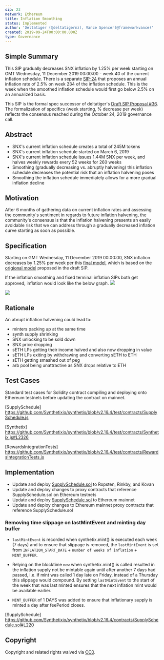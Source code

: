 ```yaml
---
sip: 23
network: Ethereum
title: Inflation Smoothing
status: Implemented
author: 'Deltatiger (@deltatigernz), Vance Spencer(@frameworkvance)'
created: 2019-09-24T00:00:00.000Z
type: Governance
---
```


## Simple Summary

This SIP gradually decreases SNX inflation by 1.25% per week starting on GMT Wednesday, 11 December 2019 00:00:00 - week 40 of the current inflation schedule. There is a separate [SIP-24](https://sips.synthetix.io/sips/sip-24) that proposes an annual inflation rate of 2.5% on week 234 of the inflation schedule. This is the week when the smoothed inflation schedule would first go below 2.5% on an annualized basis.

This SIP is the formal spec successor of deltatiger's [Draft SIP Proposal #36](https://github.com/Synthetixio/SIPs/issues/36). The formalization of specifics (week starting, % decrease per week) reflects the consensus reached during the October 24, 2019 governance call.

## Abstract

- SNX's current inflation schedule creates a total of 245M tokens
- SNX's current inflation schedule started on March 6, 2019
- SNX's current inflation schedule issues 1.44M SNX per week, and halves weekly rewards every 52 weeks for 260 weeks
- Smoothing (gradually decreasing vs. abruptly halvening) this inflation schedule decreases the potential risk that an inflation halvening poses
- Smoothing the inflation schedule immediately allows for a more gradual inflation decline

## Motivation

After 6 months of gathering data on current inflation rates and assessing the community's sentiment in regards to future inflation halvening, the community's consensus is that the inflation halvening presents an easily avoidable risk that we can address through a gradually decreased inflation curve starting as soon as possible.

## Specification

Starting on GMT Wednesday, 11 December 2019 00:00:00, SNX inflation decreases by 1.25% per week per this [final model](https://docs.google.com/spreadsheets/d/1a5r9aFP5bh6wGG4-HIW2MWPf4yMthZvesZOurnG-v_8/edit#gid=0), which is based on the [origional model](https://docs.google.com/spreadsheets/d/1rVXFnZSMvHEv5XpA5Q23x-cXEo7w-2T80wlAfT-YbuI/edit#gid=1445735519) proposed in the draft SIP.

If the inflation smoothing and fixed terminal inflation SIPs both get approved, inflation would look like the below graph.
![](https://user-images.githubusercontent.com/55753617/69513159-b38a8000-0efb-11ea-894e-2a89064a0998.png)

![](https://user-images.githubusercontent.com/55753617/69513160-b38a8000-0efb-11ea-9a96-4cfa95eb8ccd.png)

## Rationale

An abrupt inflation halvening could lead to:

- minters packing up at the same time
- synth supply shrinking
- SNX unlocking to be sold down
- SNX price dropping
- sETH LPs getting their income halved and also now dropping in value
- sETH LPs exiting by withdrawing and converting sETH to ETH
- sETH getting smashed out of peg
- arb pool being unattractive as SNX drops relative to ETH

## Test Cases

Standard test cases for Solidity contract compiling and deploying onto Ethereum testnets before updating the contract on mainnet.

[SupplySchedule] https://github.com/Synthetixio/synthetix/blob/v2.16.4/test/contracts/SupplySchedule.js

[Synthetix] https://github.com/Synthetixio/synthetix/blob/v2.16.4/test/contracts/Synthetix.js#L2326

[RewardsIntegrationTests] https://github.com/Synthetixio/synthetix/blob/v2.16.4/test/contracts/RewardsIntegrationTests.js

## Implementation

- Update and deploy [SupplySchedule.sol](https://github.com/Synthetixio/synthetix/blob/v2.16.4/contracts/SupplySchedule.sol) to Ropsten, Rinkby, and Kovan
- Update and deploy changes to proxy contracts that reference SupplySchedule.sol on Ethereum testnets
- Update and deploy [SupplySchedule.sol](https://github.com/Synthetixio/synthetix/blob/v2.16.4/contracts/SupplySchedule.sol) to Ethereum mainnet
- Update and deploy changes to Ethereum mainnet proxy contracts that reference SupplySchedule.sol

### Removing time slippage on lastMintEvent and minting day buffer

- `lastMintEvent` is recorded when synthetix.mint() is executed each week (7 days) and to ensure that slippage is removed, the `lastMintEvent` is set from `INFLATION_START_DATE` + `number of weeks of inflation` + `MINT_BUFFER`. 

- Relying on the blocktime `now` when synthetix.mint() is called resulted in the inflation supply not be mintable again until after another 7 days had passed, i.e. if mint was called 1 day late on Friday, instead of a Thursday this slippage would compound. By setting `lastMintEvent` to the start of the week that was last minted ensures that the next inflation mint would be available earlier.

- `MINT_BUFFER` of 1 DAYS was added to ensure that inflationary supply is minted a day after feePeriod closes. 

[SupplySchedule] https://github.com/Synthetixio/synthetix/blob/v2.16.4/contracts/SupplySchedule.sol#L220

## Copyright

Copyright and related rights waived via [CC0](https://creativecommons.org/publicdomain/zero/1.0/).